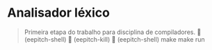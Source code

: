 # Analisador léxico

> Primeira etapa do trabalho para disciplina de compiladores.
 (eepitch-shell)
 (eepitch-kill)
 (eepitch-shell)
make
make run

